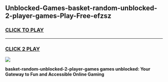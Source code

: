 
## Unblocked-Games-basket-random-unblocked-2-player-games-Play-Free-efzsz
<h3>
<a href="https://premium76.site?title=basket-random-unblocked-2-player-games&ref=23A">CLICK TO PLAY</a></h3>
<hr>

<h3>
<a href="https://premium76.site?title=basket-random-unblocked-2-player-games&ref=23A">CLICK 2 PLAY</a>
  
</h3>

<a href="https://premium76.site?title=basket-random-unblocked-2-player-games&ref=23A"><img src="https://clearcache.store/games.png"></a>


**basket-random-unblocked-2-player-games games unblocked: Your Gateway to Fun and Accessible Online Gaming**
